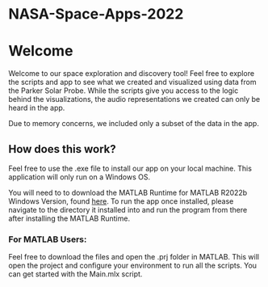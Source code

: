# NASA-Space-Apps-2022
# Welcome

Welcome to our space exploration and discovery tool! Feel free to explore the scripts and app to see what we created and visualized using data from the Parker Solar Probe. While the scripts give you access to the logic behind the visualizations, the audio representations we created can only be heard in the app.

Due to memory concerns, we included only a subset of the data in the app.
## How does this work?

Feel free to use the .exe file to install our app on your local machine. This application will only run on a Windows OS. 

You will need to to download the MATLAB Runtime for MATLAB R2022b Windows Version, found [here](https://www.mathworks.com/products/compiler/matlab-runtime.html). To run the app once installed, please navigate to the directory it installed into and run the program from there after installing the MATLAB Runtime.

### For MATLAB Users:

Feel free to download the files and open the .prj folder in MATLAB. This will open the project and configure your environment to run all the scripts. You can get started with the Main.mlx script.
